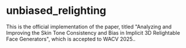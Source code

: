 # unbiased_relighting
This is the official implementation of the paper, titled "Analyzing and Improving the Skin Tone Consistency and Bias in Implicit 3D Relightable Face Generators", which is accepted to WACV 2025..
